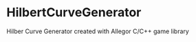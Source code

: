 HilbertCurveGenerator
=====================

Hilber Curve Generator created with Allegor C/C++ game library
